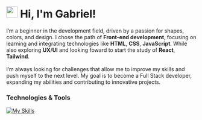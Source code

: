 

# <img width="30px" src="https://user-images.githubusercontent.com/74038190/214644152-52f47eb3-5e31-4f47-8758-05c9468d5596.gif"> Hi, I'm Gabriel!

I’m a beginner in the development field, driven by a passion for shapes, colors, and design. I chose the path of <strong>Front-end development</strong>, focusing on learning and integrating technologies like <strong>HTML</strong>, <strong>CSS</strong>, <strong>JavaScript</strong>. While also exploring <strong>UX</strong>/<strong>UI</strong> and looking foward to start the study of <strong>React</strong>, <strong>Tailwind</strong>.<br><br>I’m always looking for challenges that allow me to improve my skills and push myself to the next level. My goal is to become a Full Stack developer, expanding my abilities and contributing to innovative projects.

### Technologies & Tools
[![My Skills](https://skillicons.dev/icons?i=js,html,css,vscode&perline=3)](https://skillicons.dev)




